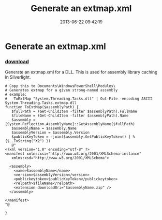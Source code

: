 ﻿---
pid:            4214
parent:         0
children:       
poster:         Chui Tey
title:          Generate an extmap.xml
date:           2013-06-22 09:42:19
description:    Generate an extmap.xml for a DLL. This is used for assembly library caching in Silverlight.	
format:         posh
---

# Generate an extmap.xml

### [download](4214.ps1)  

Generate an extmap.xml for a DLL. This is used for assembly library caching in Silverlight.	

```posh
# Copy this to Documents\WindowsPowerShell\Modules\
# Generates extmap for a given strong-named assembly
# example:
#   ToExtMap "System.Threading.Tasks.dll" | Out-File -encoding ASCII System.Threading.Tasks.extmap.dll
function ToExtMap($assemblyPath) {
   $fullPath = (Get-ChildItem -filter $assemblyPath).FullName
   $fileName = (Get-ChildItem -filter $assemblyPath).Name
   $assembly = [System.Reflection.AssemblyName]::GetAssemblyName($fullPath)
   $assemblyName = $assembly.Name
   $assemblyVersion = $assembly.Version
   $publicKeyToken = -join($assembly.GetPublicKeyToken() | % {$_.ToString("X2") })
   @"
<?xml version="1.0" encoding="utf-8" ?>
<manifest xmlns:xsi="http://www.w3.org/2001/XMLSchema-instance"
   xmlns:xsd="http://www.w3.org/2001/XMLSchema">

  <assembly>
    <name>$assemblyName</name>
    <version>$assemblyVersion</version>
    <publickeytoken>$publicKeyToken</publickeytoken>
    <relpath>$fileName</relpath>
    <extension downloadUri="$assemblyName.zip" />
  </assembly>

</manifest>
"@

}
```
